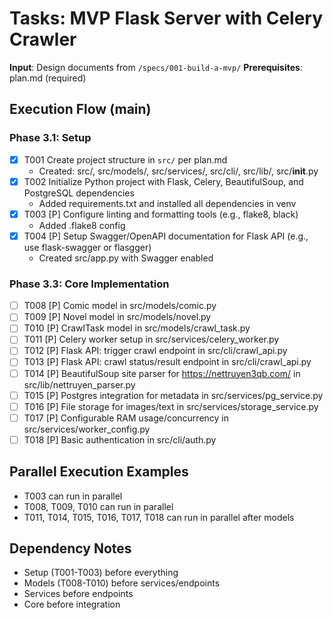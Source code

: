 # Tasks: MVP Flask Server with Celery Crawler

**Input**: Design documents from `/specs/001-build-a-mvp/`
**Prerequisites**: plan.md (required)

## Execution Flow (main)

### Phase 3.1: Setup
- [X] T001 Create project structure in `src/` per plan.md
  - Created: src/, src/models/, src/services/, src/cli/, src/lib/, src/__init__.py
- [X] T002 Initialize Python project with Flask, Celery, BeautifulSoup, and PostgreSQL dependencies
  - Added requirements.txt and installed all dependencies in venv
- [X] T003 [P] Configure linting and formatting tools (e.g., flake8, black)
  - Added .flake8 config
- [X] T004 [P] Setup Swagger/OpenAPI documentation for Flask API (e.g., use flask-swagger or flasgger)
  - Created src/app.py with Swagger enabled

### Phase 3.3: Core Implementation
- [ ] T008 [P] Comic model in src/models/comic.py
- [ ] T009 [P] Novel model in src/models/novel.py
- [ ] T010 [P] CrawlTask model in src/models/crawl_task.py
- [ ] T011 [P] Celery worker setup in src/services/celery_worker.py
- [ ] T012 [P] Flask API: trigger crawl endpoint in src/cli/crawl_api.py
- [ ] T013 [P] Flask API: crawl status/result endpoint in src/cli/crawl_api.py
- [ ] T014 [P] BeautifulSoup site parser for https://nettruyen3qb.com/ in src/lib/nettruyen_parser.py
- [ ] T015 [P] Postgres integration for metadata in src/services/pg_service.py
- [ ] T016 [P] File storage for images/text in src/services/storage_service.py
- [ ] T017 [P] Configurable RAM usage/concurrency in src/services/worker_config.py
- [ ] T018 [P] Basic authentication in src/cli/auth.py

## Parallel Execution Examples
- T003 can run in parallel
- T008, T009, T010 can run in parallel
- T011, T014, T015, T016, T017, T018 can run in parallel after models

## Dependency Notes
- Setup (T001-T003) before everything
- Models (T008-T010) before services/endpoints
- Services before endpoints
- Core before integration
